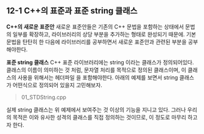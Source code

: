12-1 C++의 표준과 표준 string 클래스
---

**C++의 새로운 표준안**
새로운 표준안들은 기존의 C++ 문법을 포함하는 상태에서 문법의 일부를 확장하고, 라이브러리의 상당 부분을 추가하는 형태로 완성되기 때문에. 기본문법을 탄탄히 한 다음에 라이브러리를 공부하면서 새로운 표준안과 관련된 부분을 공부해야한다.

**표준 string 클래스**
C++ 표준 라이브러리에는 string 이라는 클래스가 정의되어있다. 클래스의 이름이 의미하는 것 처럼, 문자열 처리를 목적으로 정의된 클래스이며, 이 클래스의 사용을 위해서는 헤더파일 <string>을 포함해야한다.
아래의 예제를 보면서 string 클래스가 어떤식으로 정의되어 있을지 고민해보자.
> 01_STDString.cpp

실제 string 클래스는 위 예제에서 보여주는 것 이상의 기능을 지니고 있다. 그러나 우리의 목적은 이와 유사한 성격의 클래스를 직접 정의하는 것이므로, 이 정도로 마무리 하고자 한다.
